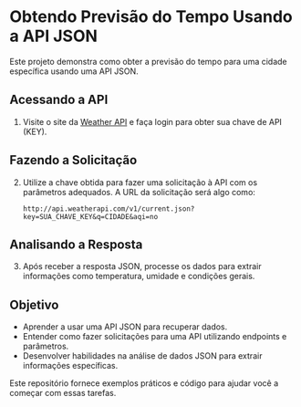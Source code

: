 # Obtendo Previsão do Tempo Usando a API JSON

Este projeto demonstra como obter a previsão do tempo para uma cidade específica usando uma API JSON.

## Acessando a API

1. Visite o site da [Weather API](https://www.weatherapi.com/) e faça login para obter sua chave de API (KEY).

## Fazendo a Solicitação

2. Utilize a chave obtida para fazer uma solicitação à API com os parâmetros adequados. A URL da solicitação será algo como:
   
   ```
   http://api.weatherapi.com/v1/current.json?key=SUA_CHAVE_KEY&q=CIDADE&aqi=no
   ```

## Analisando a Resposta

3. Após receber a resposta JSON, processe os dados para extrair informações como temperatura, umidade e condições gerais.

## Objetivo

- Aprender a usar uma API JSON para recuperar dados.
- Entender como fazer solicitações para uma API utilizando endpoints e parâmetros.
- Desenvolver habilidades na análise de dados JSON para extrair informações específicas.

Este repositório fornece exemplos práticos e código para ajudar você a começar com essas tarefas.
